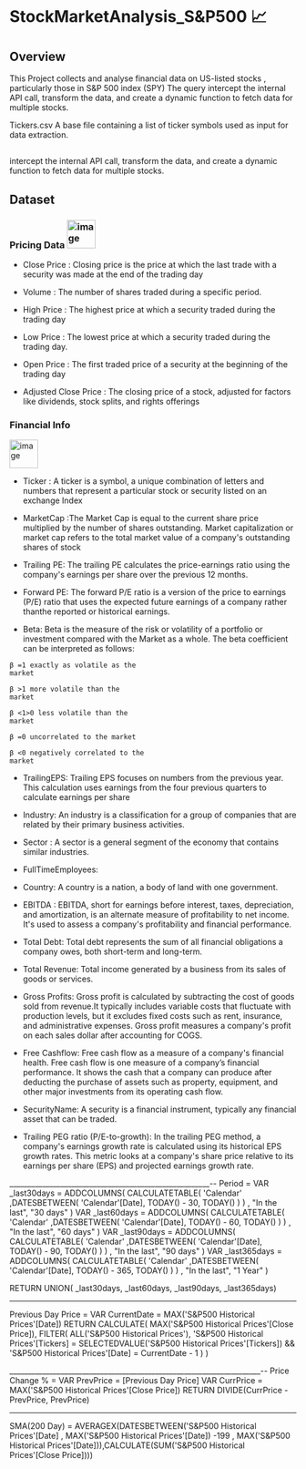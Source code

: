 # StockMarketAnalysis_S&P500 📈 


## Overview 
This Project collects and analyse financial data on US-listed stocks , particularly those in S&P 500 index (SPY) 
The query intercept the internal API call, transform the data, and create a dynamic function to fetch data for multiple stocks.



Tickers.csv
A base file containing a list of ticker symbols used as input for data extraction.
	

## 
intercept the internal API call, transform the data, and create a dynamic function to fetch data for multiple stocks.



## Dataset

### Pricing Data <img width="50" height="50" alt="image" src="https://github.com/user-attachments/assets/d286db5a-49cf-4c02-8c59-963c421bf5fb" />


-	Close Price :  Closing price is the price at which the last trade with a security was made at the end of the trading day
-	Volume : The number of shares traded during a specific period.

-	High Price : The highest price at which a security traded during the trading day

-	Low Price : The lowest price at which a security traded during the trading day. 

-	Open Price : The first traded price of a security at the beginning of the trading day

-	Adjusted Close Price : The closing price of a stock, adjusted for factors like dividends, stock splits, and rights offerings



### Financial Info 
<img width="50" height="50" alt="image" src="https://github.com/user-attachments/assets/37215658-1bed-4ca1-854f-2f229970f876" />





- Ticker : A ticker is a symbol, a unique combination of letters and numbers that represent a particular stock or security listed on an exchange
 Index	
- MarketCap :The Market Cap is equal to the current share price multiplied by the number of shares outstanding.  Market capitalization or market cap refers to the total market value of a company's outstanding shares of stock



- Trailing PE: The trailing PE calculates the price-earnings ratio using the company's earnings per share over the previous 12 months.
- Forward PE: The forward P/E ratio is a version of the price to earnings (P/E) ratio that uses the expected future earnings of a company rather thanthe reported or historical earnings.

- Beta: Beta is the measure of the risk or volatility of a portfolio or investment compared with the Market as a whole. 
The beta coefficient can be interpreted as follows:




<code style="color : name_color">β =1 exactly as volatile as the market</code>

<code style="color : name_color">β >1 more volatile than the market</code>

<code style="color : name_color">β <1>0 less volatile than the market </code>


<code style="color : name_color">β =0 uncorrelated to the market </code>

<code style="color : name_colr">β <0 negatively correlated to the market </code>






- TrailingEPS: Trailing EPS focuses on numbers from the previous year. This calculation uses earnings from the four previous quarters to calculate earnings per share
  
- Industry: An industry is a classification for a group of companies that are related by their primary business activities.
  
- Sector : A sector is a general segment of the economy that contains similar industries.
  
- FullTimeEmployees:

- Country: A country is a nation, a body of land with one government.
  
- EBITDA : EBITDA, short for earnings before interest, taxes, depreciation, and amortization, is an alternate measure of profitability to net income. It's used to assess a company's profitability and financial performance.
  
- Total Debt: Total debt represents the sum of all financial obligations a company owes, both short-term and long-term.

- Total Revenue: Total income generated by a business from its sales of goods or services.

- Gross Profits: Gross profit is calculated by subtracting the cost of goods sold from revenue.It typically includes variable costs that fluctuate with  production levels, but it excludes fixed costs such as rent, insurance, and administrative expenses. Gross profit measures a company's profit on each sales dollar after accounting for COGS.

- Free Cashflow: Free cash flow as a measure of a company's financial health. Free cash flow is one measure of a company’s financial performance. It shows the cash that a company can produce after deducting the purchase of assets such as property, equipment, and other major investments from its operating cash flow.

- SecurityName: A security is a financial instrument, typically any financial asset that can be traded. 	

- Trailing PEG ratio (P/E-to-growth):	In the trailing PEG method, a company's earnings growth rate is calculated using its historical EPS growth rates. This metric looks at a company's share price relative to its earnings per share (EPS) and projected earnings growth rate.




_______________________________________________________--
 Period = 
VAR
    _last30days = ADDCOLUMNS(
        CALCULATETABLE(
            'Calendar'
            ,DATESBETWEEN( 'Calendar'[Date], TODAY() - 30, TODAY() )
        )
        , "In the last", "30 days"
    )
VAR
    _last60days = ADDCOLUMNS(
        CALCULATETABLE(
            'Calendar'
            ,DATESBETWEEN( 'Calendar'[Date], TODAY() - 60, TODAY() )
        )
        , "In the last", "60 days"
    )
VAR
    _last90days = ADDCOLUMNS(
        CALCULATETABLE(
            'Calendar'
            ,DATESBETWEEN( 'Calendar'[Date], TODAY() - 90, TODAY() )
        )
        , "In the last", "90 days"
    )
VAR
    _last365days = ADDCOLUMNS(
        CALCULATETABLE(
            'Calendar'
            ,DATESBETWEEN( 'Calendar'[Date], TODAY() - 365, TODAY() )
        )
        , "In the last", "1 Year"
    )

RETURN
    UNION( _last30days, _last60days, _last90days, _last365days)


 _______________________________________________________________

 Previous Day Price = 
VAR CurrentDate = MAX('S&P500 Historical Prices'[Date])
RETURN
    CALCULATE(
        MAX('S&P500 Historical Prices'[Close Price]),
        FILTER(
            ALL('S&P500 Historical Prices'),
            'S&P500 Historical Prices'[Tickers] = SELECTEDVALUE('S&P500 Historical Prices'[Tickers]) &&
            'S&P500 Historical Prices'[Date] = CurrentDate - 1
        )
    )


 _____________________________________________________________________--
Price Change % = 
VAR PrevPrice = [Previous Day Price]
VAR CurrPrice = MAX('S&P500 Historical Prices'[Close Price])
RETURN
    DIVIDE(CurrPrice - PrevPrice, PrevPrice)


 ---------------------------------------------------------------------

 SMA(200 Day) = AVERAGEX(DATESBETWEEN('S&P500 Historical Prices'[Date] , MAX('S&P500 Historical Prices'[Date]) -199 , MAX('S&P500 Historical Prices'[Date])),CALCULATE(SUM('S&P500 Historical Prices'[Close Price])))
